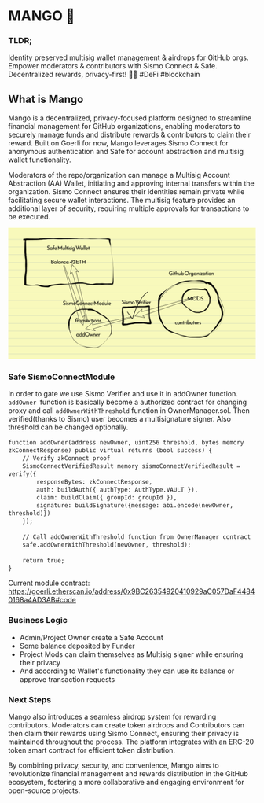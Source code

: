 # MANGO 🥭

### TLDR;
Identity preserved multisig wallet management & airdrops for GitHub orgs. Empower moderators & contributors with Sismo Connect & Safe. Decentralized rewards, privacy-first! 🥭🔐 #DeFi #blockchain

## What is Mango
Mango is a decentralized, privacy-focused platform designed to streamline financial management for GitHub organizations, enabling moderators to securely manage funds and distribute rewards & contributors to claim their reward. Built on Goerli for now, Mango leverages Sismo Connect for anonymous authentication and Safe for account abstraction and multisig wallet functionality.

Moderators of the repo/organization can manage a Multisig Account Abstraction (AA) Wallet, initiating and approving internal transfers within the organization. Sismo Connect ensures their identities remain private while facilitating secure wallet interactions. The multisig feature provides an additional layer of security, requiring multiple approvals for transactions to be executed.

![image](https://github.com/berkingurcan/mango-eth-tokyo-23/blob/main/Screenshot%202023-04-16%20at%2007.06.39.png)

### Safe SismoConnectModule

In order to gate we use Sismo Verifier and use it in addOwner function. ```addOwner ```function is basically become a authorized contract for changing proxy and call ``` addOwnerWithThreshold ``` function in OwnerManager.sol. Then verified(thanks to Sismo) user becomes a multisignature signer. Also threshold can be changed optionally.

```tsx
function addOwner(address newOwner, uint256 threshold, bytes memory zkConnectResponse) public virtual returns (bool success) {
    // Verify zkConnect proof
    SismoConnectVerifiedResult memory sismoConnectVerifiedResult = verify({
        responseBytes: zkConnectResponse,
        auth: buildAuth({ authType: AuthType.VAULT }),
        claim: buildClaim({ groupId: groupId }),
        signature: buildSignature({message: abi.encode(newOwner, threshold)})
    });

    // Call addOwnerWithThreshold function from OwnerManager contract
    safe.addOwnerWithThreshold(newOwner, threshold);

    return true;
}
```

Current module contract: https://goerli.etherscan.io/address/0x9BC26354920410929aC057DaF44840168a4AD3AB#code

### Business Logic
- Admin/Project Owner create a Safe Account
- Some balance deposited by Funder
- Project Mods can claim themselves as Multisig signer while ensuring their privacy
- And according to Wallet's functionality they can use its balance or approve transaction requests

### Next Steps
Mango also introduces a seamless airdrop system for rewarding contributors. Moderators can create token airdrops and Contributors can then claim their rewards using Sismo Connect, ensuring their privacy is maintained throughout the process. The platform integrates with an ERC-20 token smart contract for efficient token distribution.

By combining privacy, security, and convenience, Mango aims to revolutionize financial management and rewards distribution in the GitHub ecosystem, fostering a more collaborative and engaging environment for open-source projects.
